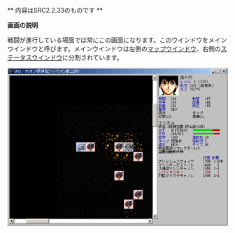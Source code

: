 ** 内容はSRC2.2.33のものです **

**画面の説明**

戦闘が進行している場面では常にこの画面になります。このウインドウをメインウインドウと呼びます。メインウインドウは左側の[マップウインドウ](マップウインドウ.md)、右側の[ステータスウインドウ](ステータスウインドウ.md)に分割されています。

![](./images/bm6.gif)
